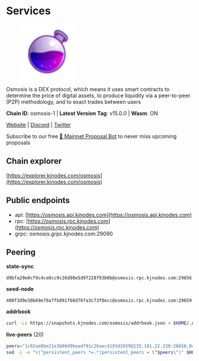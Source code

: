 # Services

<figure><img src="https://raw.githubusercontent.com/kj89/cosmos-images/main/logos/osmosis.png" width="150" alt=""><figcaption></figcaption></figure>

Osmosis is a DEX protocol, which means it uses smart contracts  to determine the price of digital assets, to produce liquidity  via a peer-to-peer (P2P) methodology, and to exact trades between users

**Chain ID**: osmosis-1 | **Latest Version Tag**: v15.0.0 | **Wasm**: ON

[Website](https://osmosis.zone) | [Discord](https://discord.gg/osmosis) | [Twitter](https://twitter.com/osmosiszone)



Subscribe to our free [🤖 Mainnet Proposal Bot](https://t.me/kjnodes_proposal_bot) to never miss upcoming proposals


## Chain explorer
[https://explorer.kjnodes.com/osmosis](https://explorer.kjnodes.com/osmosis)

## Public endpoints

* api: [https://osmosis.api.kjnodes.com](https://osmosis.api.kjnodes.com)
* rpc: [https://osmosis.rpc.kjnodes.com](https://osmosis.rpc.kjnodes.com)
* grpc: osmosis.grpc.kjnodes.com:29090

## Peering

**state-sync**

```text
d9bfa29e0cf9c4ce0cc9c26d98e5d97228f93b0b@osmosis.rpc.kjnodes.com:29656
```

**seed-node**

```text
400f3d9e30b69e78a7fb891f60d76fa3c73f0ecc@osmosis.rpc.kjnodes.com:29659
```

**addrbook**
```bash
curl -Ls https://snapshots.kjnodes.com/osmosis/addrbook.json > $HOME/.osmosisd/config/addrbook.json
```

**live-peers** (20)
```bash
peers="1c02ae0be21e3b08d9beadf91c26aec4193d2659@135.181.22.238:26656,0419c998d6aac0afdb05808ad9a935670248e209@65.108.204.56:26656,4d659b7b244a68913bfbdc6c9e7aa1a64391238e@74.118.139.59:26656,9b1bfb99d9eb04af32510ed8e3eb83c59448662f@95.214.52.220:26656,31d2c86f7957e2db91297e54c3b0456ea06c2250@173.67.177.115:26656,d9bfa29e0cf9c4ce0cc9c26d98e5d97228f93b0b@65.109.88.38:29656,f9bfc7f25f63bd7e392fbe5465126b311465cbce@65.108.78.186:26656,d4e6a9d74abbf4676c8fd2d58d27fc24b59056b9@143.198.22.206:26656,6b1dd134b30aeaeb2f21f33bd2cd0370a2275501@138.68.6.165:26656,e613079d9b1c1c688963215a975cc9b29722f4fb@65.108.238.103:12556,42f42a4b3527b927d5002d45abd37f66ecdd4861@51.178.74.75:16656,31e7a8b8cc97e85472c609f9d220fdd9536d4f4d@94.130.220.54:26656,6178f129efa76d235436e2156959d0acb4772c6a@65.108.128.168:36656,4e38d3caa1554d7f46a2654fa9997554c13f61f2@95.216.96.61:26656,406f64a8d601e34d7311fd61ec87b0c7028bd230@138.201.23.39:46656,a5ce326c6a5b78ef57d5121825e041a3cba94146@142.132.202.98:26656,fc590afe489a1b9ca8ff3f2fb396dbc20b1997a4@204.16.244.254:26656,747d01891a83d6f759d88f9be07159c268b584b0@141.95.65.98:26656,980b15331dece2aa8020c1800b9c00ddb273c872@138.201.32.103:30656,3197daa0ee5245b17a546be032ff0f6814e1d1db@148.251.191.239:26656"
sed -i -e "s|^persistent_peers *=.*|persistent_peers = \"$peers\"|" $HOME/.osmosisd/config/config.toml
```
